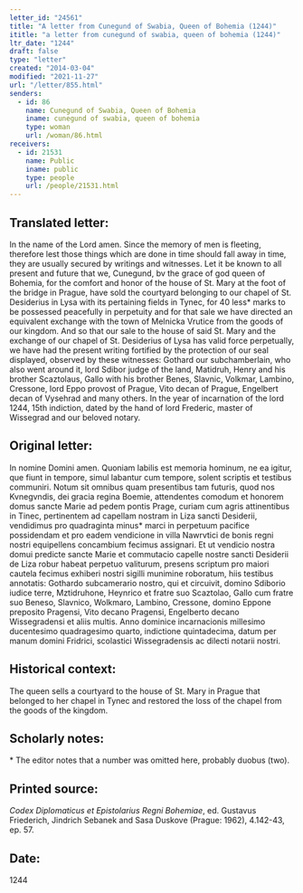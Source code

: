 ```yaml
---
letter_id: "24561"
title: "A letter from Cunegund of Swabia, Queen of Bohemia (1244)"
ititle: "a letter from cunegund of swabia, queen of bohemia (1244)"
ltr_date: "1244"
draft: false
type: "letter"
created: "2014-03-04"
modified: "2021-11-27"
url: "/letter/855.html"
senders:
  - id: 86
    name: Cunegund of Swabia, Queen of Bohemia
    iname: cunegund of swabia, queen of bohemia
    type: woman
    url: /woman/86.html
receivers:
  - id: 21531
    name: Public
    iname: public
    type: people
    url: /people/21531.html
---
```

<h2> Translated letter:</h2>In the name of the Lord amen.
Since the memory of men is fleeting, therefore lest those things which are done in time should fall away in time, they are usually secured by writings and witnesses.  Let it be known to all present and future that we, Cunegund, bv the grace of god queen of Bohemia, for the comfort and honor of the house of St. Mary at the foot of the bridge in Prague, have sold the courtyard belonging to our chapel of St. Desiderius in Lysa with its pertaining fields in Tynec, for 40 less* marks to be possessed peacefully in perpetuity and for that sale we have directed an equivalent exchange with the town of Melnicka Vrutice from the goods of our kingdom.  And so that our sale to the house of said St. Mary and the exchange of our chapel of St. Desiderius of Lysa has valid force perpetually, we have had the present writing fortified by the protection of our seal displayed, observed by these witnesses:  Gothard our subchamberlain, who also went around it, lord Sdibor judge of the land, Matidruh, Henry and his brother Scaztolaus, Gallo with his brother Benes, Slavnic, Volkmar, Lambino, Cressone, lord Eppo provost of Prague, Vito decan of Prague, Engelbert decan of Vysehrad and many others.
In the year of incarnation of the lord 1244, 15th indiction, dated by the hand of lord Frederic, master of Wissegrad and our beloved notary.
<h2 class="mt-4"> Original letter:</h2>In nomine Domini amen.  Quoniam labilis est memoria hominum, ne ea igitur, que fiunt in tempore, simul labantur cum tempore, solent scriptis et testibus communiri.  Notum sit omnibus quam presentibus tam futuris, quod nos Kvnegvndis, dei gracia regina Boemie, attendentes comodum et honorem domus sancte Marie ad pedem pontis Prage, curiam cum agris attinentibus in Tinec, pertinentem ad capellam nostram in Liza sancti Desiderii, vendidimus pro quadraginta minus* marci in perpetuum pacifice possidendam et pro eadem vendicione in villa Nawrvtici de bonis regni nostri equipellens concambium fecimus assignari.  Et ut vendicio nostra domui predicte sancte Marie et commutacio capelle nostre sancti Desiderii de Liza robur habeat perpetuo valiturum, presens scriptum pro maiori cautela fecimus exhiberi nostri sigilli munimine roboratum, hiis testibus annotatis:  Gothardo subcamerario nostro, qui et circuivit, domino Sdiborio iudice terre, Mztidruhone, Heynrico et fratre suo Scaztolao, Gallo cum fratre suo Beneso, Slavnico, Wolkmaro, Lambino, Cressone, domino Eppone preposito Pragensi, Vito decano Pragensi, Engelberto decano Wissegradensi et aliis multis.
Anno dominice incarnacionis millesimo ducentesimo quadragesimo quarto, indictione quintadecima, datum per manum domini Fridrici, scolastici Wissegradensis ac dilecti notarii nostri.
<h2 class="mt-4"> Historical context:</h2>The queen sells a courtyard to the house of St. Mary in Prague that belonged to her chapel in Tynec and restored the loss of the chapel from the goods of the kingdom.
<h2 class="mt-4"> Scholarly notes:</h2>*  The editor notes that a number was omitted here, probably duobus (two).
<h2 class="mt-4"> Printed source:</h2><p><em>Codex Diplomaticus et Epistolarius Regni Bohemiae</em>, ed. Gustavus Friederich, Jindrich Sebanek and Sasa Duskove (Prague: 1962), 4.142-43, ep. 57.</p><h2 class="mt-4"> Date:</h2>1244